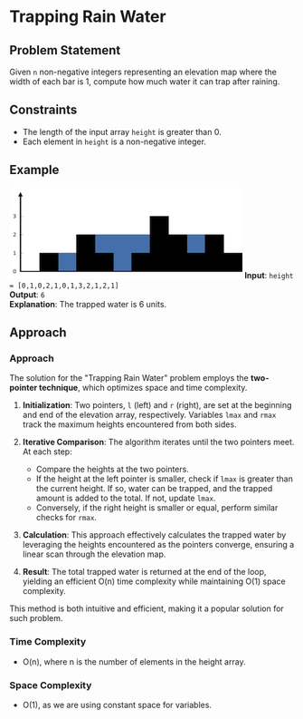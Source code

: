 # Trapping Rain Water

## Problem Statement
Given `n` non-negative integers representing an elevation map where the width of each bar is 1, compute how much water it can trap after raining.

## Constraints
- The length of the input array `height` is greater than 0.
- Each element in `height` is a non-negative integer.

## Example
![Trapping Rain Water Example](image.png)
**Input**: `height = [0,1,0,2,1,0,1,3,2,1,2,1]`  
**Output**: `6`  
**Explanation**: The trapped water is 6 units.

## Approach
### Approach

The solution for the "Trapping Rain Water" problem employs the **two-pointer technique**, which optimizes space and time complexity. 

1. **Initialization**: Two pointers, `l` (left) and `r` (right), are set at the beginning and end of the elevation array, respectively. Variables `lmax` and `rmax` track the maximum heights encountered from both sides.

2. **Iterative Comparison**: The algorithm iterates until the two pointers meet. At each step:
   - Compare the heights at the two pointers.
   - If the height at the left pointer is smaller, check if `lmax` is greater than the current height. If so, water can be trapped, and the trapped amount is added to the total. If not, update `lmax`.
   - Conversely, if the right height is smaller or equal, perform similar checks for `rmax`.

3. **Calculation**: This approach effectively calculates the trapped water by leveraging the heights encountered as the pointers converge, ensuring a linear scan through the elevation map.

4. **Result**: The total trapped water is returned at the end of the loop, yielding an efficient O(n) time complexity while maintaining O(1) space complexity.

This method is both intuitive and efficient, making it a popular solution for such problem.

### Time Complexity
- O(n), where n is the number of elements in the height array.

### Space Complexity
- O(1), as we are using constant space for variables.
